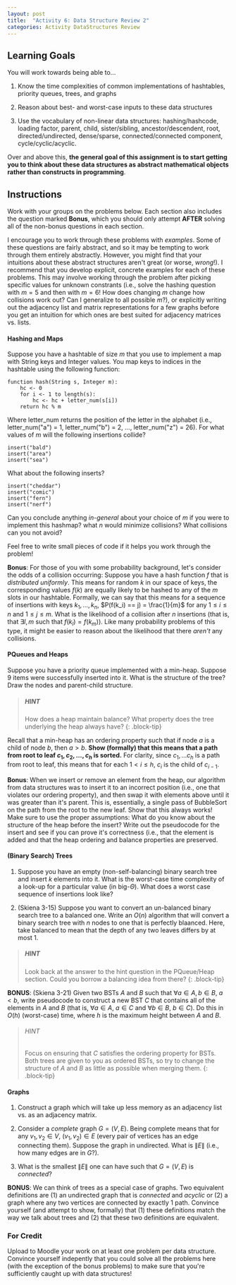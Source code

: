 ```yaml
---
layout: post
title:  "Activity 6: Data Structure Review 2"
categories: Activity DataStructures Review
---
```


## Learning Goals

You will work towards being able to...

1. Know the time complexities of common implementations of hashtables, priority queues, trees, and graphs

2. Reason about best- and worst-case inputs to these data structures

3. Use the vocabulary of non-linear data structures: hashing/hashcode, loading factor, parent, child, sister/sibling, ancestor/descendent, root, directed/undirected, dense/sparse, connected/connected component, cycle/cyclic/acyclic.

Over and above this, **the general goal of this assignment is to start getting you to think about these data structures as abstract mathematical objects rather than constructs in programming**. 

## Instructions
Work with your groups on the problems below. Each section also includes the question marked **Bonus**, which you should only attempt **AFTER** solving all of the non-bonus questions in each section. 

I encourage you to work through these problems with *examples*. Some of these questions are fairly abstract, and so it may be tempting to work through them entirely abstractly. However, you might find that your intuitions about these abstract structures aren't great (or worse, *wrong*!). I recommend that you develop explicit, concrete examples for each of these problems. This may involve working through the problem after picking specific values for unknown constrants (i.e., solve the hashing question with $m=5$ and then with $m=6$! How does changing $m$ change how collisions work out? Can I generalize to all possible $m$?), or explicitly writing out the adjacency list and matrix representations for a few graphs before you get an intuition for which ones are best suited for adjacency matrices vs. lists.

#### Hashing and Maps
Suppose you have a hashtable of size $m$ that you use to implement a map with String keys and Integer values. You map keys to indices in the hashtable using the following function:

```plaintext
function hash(String s, Integer m):
    hc <- 0 
    for i <- 1 to length(s):
        hc <- hc + letter_num(s[i])
    return hc % m
```
Where letter\_num returns the position of the letter in the alphabet (i.e., letter\_num("a") = 1, letter\_num("b") = 2, ..., letter\_num("z") = 26). 
For what values of $m$ will the following insertions collide?

```plaintext
insert("bald")
insert("area")
insert("sea")
```

What about the following inserts?

```plaintext
insert("cheddar")
insert("comic")
insert("fern")
insert("nerf")
```

Can you conclude anything *in-general* about your choice of $m$ if you were to implement this hashmap? what $n$ would minimize collisions? What collisions can you not avoid? 

Feel free to write small pieces of code if it helps you work through the problem!

**Bonus**: For those of you with some probability background, let's consider the odds of a collision occurring: Suppose you have a hash function $f$ that is *distributed uniformly*. This means for random $k$ in our space of keys, the corresponding values $f(k)$ are equally likely to be hashed to any of the $m$ slots in our hashtable. Formally, we can say that this means for a sequence of insertions with keys $k_1, \dots, k_n$, $P(f(k_i) == j) = \frac{1}{m}$ for any $1 \leq i \leq n$ and $1 \leq j \leq m$. What is the likelihood of a collision after $n$ insertions (that is, that $\exists l,m$ such that $f(k_l) = f(k_m)$). Like many probability problems of this type, it might be easier to reason about the likelihood that there *aren't* any collisions.

#### PQueues and Heaps
Suppose you have a priority queue implemented with a min-heap. Suppose 9 items were successfully inserted into it. What is the structure of the tree? Draw the nodes and parent-child structure. 

> ##### HINT
> How does a heap maintain balance? What property does the tree underlying the heap always have?
{: .block-tip}

Recall that a min-heap has an ordering property such that if node $a$ is a child of node $b$, then $a > b$. **Show (formally) that this means that a path from root to leaf $c_1, c_2, \dots, c_h$ is sorted.** For clarity, since $c_1, \dots c_h$ is a path from root to leaf, this means that for each $1 < i \leq h$, $c_i$ is the child of $c_{i-1}$.   

**Bonus**: When we insert or remove an element from the heap, our algorithm from data structures was to insert it to an incorrect position (i.e., one that violates our ordering property), and then swap it with elements above until it was greater than it's parent. This is, essentially, a single pass of BubbleSort on the path from the root to the new leaf. Show that this always works! Make sure to use the proper assumptions: What do you know about the structure of the heap before the insert? Write out the pseudocode for the insert and see if you can prove it's correctness (i.e., that the element is added and that the heap ordering and balance properties are preserved.

#### (Binary Search) Trees
1. Suppose you have an empty (non-self-balancing) binary search tree and insert $k$ elements into it. What is the worst-case time complexity of a look-up for a particular value (in big-$\Theta$). What does a worst case sequence of insertions look like?

2. (Skiena 3-15) Suppose you want to convert an un-balanced binary search tree to a balanced one. Write an $O(n)$ algorithm that will convert a binary search tree with $n$ nodes to one that is perfectly blaanced. Here, take balanced to mean that the depth of any two leaves differs by at most 1. 

> ##### HINT
> Look back at the answer to the hint question in the PQueue/Heap section. Could you borrow a balancing idea from there?
{: .block-tip}

**BONUS**: (Skiena 3-21) Given two BSTs $A$ and $B$ such that $\forall a \in A, b \in B$, $a < b$, write pseudocode to construct a new BST $C$ that contains all of the elements in $A$ and $B$ (that is, $\forall a \in A$, $a \in C$ and $\forall b \in B$, $b \in C$). Do this in $O(h)$ (worst-case) time, where $h$ is the maximum height between $A$ and $B$.

> ###### HINT
> Focus on ensuring that $C$ satisfies the ordering property for BSTs. Both trees are given to you as ordered BSTs, so try to change the structure of $A$ and $B$ as little as possible when merging them.
{: .block-tip}

#### Graphs
1. Construct a graph which will take up less memory as an adjacency list vs. as an adjacency matrix.

2. Consider a *complete* graph $G = (V, E)$. Being complete means that for any $v_1, v_2 \in V$, $(v_1, v_2) \in E$ (every pair of vertices has an edge connecting them). Suppose the graph in undirected. What is $\|E\|$ (i.e., how many edges are in $G$?). 

3. What is the smallest $\|E\|$ one can have such that $G = (V, E)$ is *connected*?  

**BONUS**: We can think of trees as a special case of graphs. Two equivalent definitions are (1) an undirected graph that is *connected* and *acyclic* or (2) a graph where any two vertices are connected by exactly 1 path. Convince yourself (and attempt to show, formally) that (1) these definitions match the way we talk about trees and (2) that these two definitions are equivalent. 

### For Credit

Upload to Moodle your work on at least one problem per data structure. Convince yourself indepently that you could solve all the problems here (with the exception of the bonus problems) to make sure that you're sufficiently caught up with data structures! 
